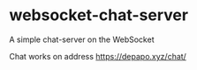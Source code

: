 # websocket-chat-server
A simple chat-server on the WebSocket

Chat works on address https://depapo.xyz/chat/